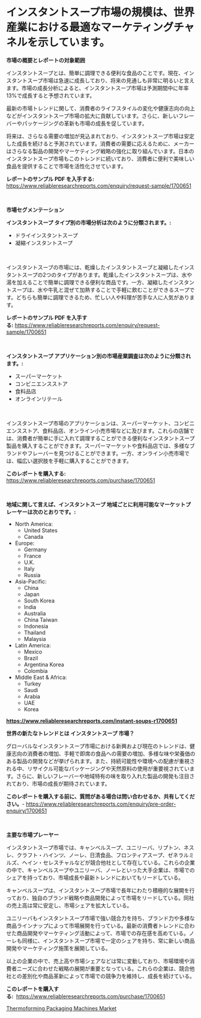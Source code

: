<p><h1>インスタントスープ市場の規模は、世界産業における最適なマーケティングチャネルを示しています。</h1></p><p><strong>市場の概要とレポートの対象範囲</strong></p>
<p><p>インスタントスープとは、簡単に調理できる便利な食品のことです。現在、インスタントスープ市場は急速に成長しており、将来の見通しも非常に明るいと言えます。市場の成長分析によると、インスタントスープ市場は予測期間中に年率13%で成長すると予想されています。</p><p>最新の市場トレンドに関して、消費者のライフスタイルの変化や健康志向の向上などがインスタントスープ市場の拡大に貢献しています。さらに、新しいフレーバーやパッケージングの革新も市場の成長を促しています。</p><p>将来は、さらなる需要の増加が見込まれており、インスタントスープ市場は安定した成長を続けると予測されています。消費者の需要に応えるために、メーカーはさらなる製品の開発やマーケティング戦略の強化に取り組んでいます。日本のインスタントスープ市場もこのトレンドに続いており、消費者に便利で美味しい食品を提供することで市場を活性化させています。</p></p>
<p><strong>レポートのサンプル PDF を入手する:</strong> <a href="https://www.reliableresearchreports.com/enquiry/request-sample/1700651">https://www.reliableresearchreports.com/enquiry/request-sample/1700651</a></p>
<p>&nbsp;</p>
<p><strong>市場セグメンテーション</strong></p>
<p><strong>インスタントスープ タイプ別の市場分析は次のように分類されます。:</strong></p>
<p><ul><li>ドライインスタントスープ</li><li>凝縮インスタントスープ</li></ul></p>
<p>&nbsp;</p>
<p><p>インスタントスープの市場には、乾燥したインスタントスープと凝縮したインスタントスープの2つのタイプがあります。乾燥したインスタントスープは、水や湯を加えることで簡単に調理できる便利な商品です。一方、凝縮したインスタントスープは、水や牛乳と混ぜて加熱することで手軽に飲むことができるスープです。どちらも簡単に調理できるため、忙しい人や料理が苦手な人に人気があります。</p></p>
<p><strong>レポートのサンプル PDF を入手する:</strong>&nbsp;<a href="https://www.reliableresearchreports.com/enquiry/request-sample/1700651">https://www.reliableresearchreports.com/enquiry/request-sample/1700651</a></p>
<p>&nbsp;</p>
<p><strong> インスタントスープ アプリケーション別の市場産業調査は次のように分類されます。:</strong></p>
<p><ul><li>スーパーマーケット</li><li>コンビニエンスストア</li><li>食料品店</li><li>オンラインリテール</li></ul></p>
<p>&nbsp;</p>
<p><p>インスタントスープ市場のアプリケーションは、スーパーマーケット、コンビニエンスストア、食料品店、オンライン小売市場などに及びます。これらの店舗では、消費者が簡単に手に入れて調理することができる便利なインスタントスープ製品を購入することができます。スーパーマーケットや食料品店では、多様なブランドやフレーバーを見つけることができます。一方、オンライン小売市場では、幅広い選択肢を手軽に購入することができます。</p></p>
<p><strong>このレポートを購入する:</strong>&nbsp; <a href="https://www.reliableresearchreports.com/purchase/1700651">https://www.reliableresearchreports.com/purchase/1700651</a></p>
<p>&nbsp;</p>
<p><strong>地域に関して言えば、インスタントスープ 地域ごとに利用可能なマーケットプレーヤーは次のとおりです。:</strong></p>
<p><ul>
    <li>
        North America:
        <ul>
            <li>United States</li>
            <li>Canada</li>
        </ul>
    </li>
    <li>
        Europe:
        <ul>
            <li>Germany</li>
            <li>France</li>
            <li>U.K.</li>
            <li>Italy</li>
            <li>Russia</li>
        </ul>
    </li>
    <li>
        Asia-Pacific:
        <ul>
            <li>China</li>
            <li>Japan</li>
            <li>South Korea</li>
            <li>India</li>
            <li>Australia</li>
            <li>China Taiwan</li>
            <li>Indonesia</li>
            <li>Thailand</li>
            <li>Malaysia</li>
        </ul>
    </li>
    <li>
        Latin America:
        <ul>
            <li>Mexico</li>
            <li>Brazil</li>
            <li>Argentina Korea</li>
            <li>Colombia</li>
        </ul>
    </li>
    <li>
        Middle East & Africa:
        <ul>
            <li>Turkey</li>
            <li>Saudi</li>
            <li>Arabia</li>
            <li>UAE</li>
            <li>Korea</li>
        </ul>
    </li>
    </ul></p>
<p><strong><a href="https://www.reliableresearchreports.com/instant-soups-r1700651">https://www.reliableresearchreports.com/instant-soups-r1700651</a></strong>&nbsp;</p>
<p><strong>世界の新たなトレンドとは インスタントスープ 市場？</strong></p>
<p><p>グローバルなインスタントスープ市場における新興および現在のトレンドは、健康志向の消費者の増加、手軽で即席の食品への需要の増加、多様な味や栄養価のある製品の開発などが挙げられます。また、持続可能性や環境への配慮が重視される中、リサイクル可能なパッケージングや天然原料の使用が重要視されています。さらに、新しいフレーバーや地域特有の味を取り入れた製品の開発も注目されており、市場の成長が期待されています。</p></p>
<p><strong>このレポートを購入する前に、質問がある場合は問い合わせるか、共有してください。</strong>- <a href="https://www.reliableresearchreports.com/enquiry/pre-order-enquiry/1700651">https://www.reliableresearchreports.com/enquiry/pre-order-enquiry/1700651</a></p>
<p>&nbsp;</p>
<p><strong>主要な市場プレーヤー</strong></p>
<p><p>インスタントスープ市場では、キャンベルスープ、ユニリーバ、リプトン、ネスレ、クラフト・ハインツ、ノーレ、日清食品、フロンティアスープ、ゼネラルミルズ、ヘイン・セレスチャルなどが競合他社として存在している。これらの企業の中で、キャンベルスープやユニリーバ、ノーレといった大手企業は、市場でのシェアを持っており、市場成長や最新トレンドにおいてもリードしている。</p><p>キャンベルスープは、インスタントスープ市場で長年にわたり積極的な展開を行っており、独自のブランド戦略や商品開発によって市場をリードしている。同社の売上高は常に安定し、市場シェアを拡大している。</p><p>ユニリーバもインスタントスープ市場で強い競合力を持ち、ブランド力や多様な商品ラインナップによって市場展開を行っている。最新の消費者トレンドに合わせた商品開発やマーケティング活動によって、市場での存在感を高めている。ノーレも同様に、インスタントスープ市場で一定のシェアを持ち、常に新しい商品開発やマーケティング施策を展開している。</p><p>以上の企業の中で、売上高や市場シェアなどは常に変動しており、市場環境や消費者ニーズに合わせた戦略の展開が重要となっている。これらの企業は、競合他社との差別化や商品革新によって市場での競争力を維持し、成長を続けている。</p></p>
<p><strong>このレポートを購入する:</strong>&nbsp;&nbsp;<a href="https://www.reliableresearchreports.com/purchase/1700651">https://www.reliableresearchreports.com/purchase/1700651</a></p>
<p><p><a href="https://github.com/Chiragrp22/Market-Research-Report-List-4/blob/main/thermoforming-packaging-machines-market.md">Thermoforming Packaging Machines Market</a></p></p>